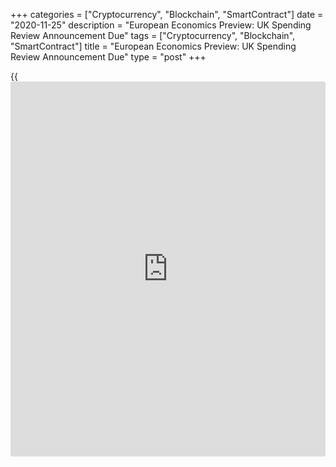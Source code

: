 +++
categories = ["Cryptocurrency", "Blockchain", "SmartContract"]
date = "2020-11-25"
description = "European Economics Preview: UK Spending Review Announcement Due"
tags = ["Cryptocurrency", "Blockchain", "SmartContract"]
title = "European Economics Preview: UK Spending Review Announcement Due"
type = "post"
+++

{{<iframe id="large-banner" src="https://www.bounty.group/#slide=8.0" width="100%" height="600" scrolling="no" style="border: 0px solid rgb(216, 221, 230); border-radius: 3px;">}}

UK Chancellor Rishi Sunak is set to unveil spending review for the
financial year 2021-22 on Wednesday.

Due to uncertainty caused by the [coronavirus][1] pandemic, Sunak has
reduced the review period to one year from three years. The announcement
is due at 7.00 am ET.

The chancellor is also slated to provide the forecasts for the
[economy][2] and public finances prepared by the Office for Budget
Responsibility.  
  
Other major economic data due for the day are as follows:

At 2.00 am ET, unemployment from Norway and retail sales from Denmark
are due. Norway's jobless rate is seen unchanged at 5.3 percent in
September.

At 3.00 am ET, Spain's INE releases producer price data for October.

At 4.00 am ET, the European Central Bank releases the Financial
Stability Review.  
In the meantime, unemployment data is due from Poland. The jobless rate
is forecast to remain unchanged at 6.1 percent in October.

For comments and feedback [contact](https://www.playgroundfx.com/contact/): editorial@rtt[news](https://www.letsplayfx.com/blog/forex-news-website/).com

[Economic News][2]

 **What parts of the world are seeing the best (and worst) economic
performances lately? Click[here][3] to check out our [Econ Scorecard][3]
and find out! See up-to-the-moment [ranking](https://www.playgroundfx.com/blog/crypto-exchange-ranking/)s for the best and worst
performers in [GDP][4], [unemployment rate][5], [inflation][3] and much
more.**

   1. www.rtt[news](https://www.letsplayfx.com/blog/forex-news-website/).com/list/coronavirus.aspx
   2. www.rtt[news](https://www.letsplayfx.com/blog/forex-news-website/).com/Content/EconomicNews.aspx
   3. www.rtt[news](https://www.letsplayfx.com/blog/forex-news-website/).com/economic-scorecard/world-rank/CPI/highest-performance.aspx
   4. www.rtt[news](https://www.letsplayfx.com/blog/forex-news-website/).com/economic-scorecard/world-rank/GDP/highest-performance.aspx
   5. www.rtt[news](https://www.letsplayfx.com/blog/forex-news-website/).com/economic-scorecard/world-rank/unemployment-rate/lowest-performance.aspx